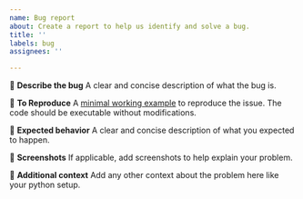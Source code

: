 ```yaml
---
name: Bug report
about: Create a report to help us identify and solve a bug.
title: ''
labels: bug
assignees: ''

---
```


🐛 **Describe the bug**
A clear and concise description of what the bug is.

🐜 **To Reproduce**
A [minimal working example](https://en.wikipedia.org/wiki/Minimal_working_example) to reproduce the issue. The code should be executable without modifications.

🐝 **Expected behavior**
A clear and concise description of what you expected to happen.

🐞 **Screenshots**
If applicable, add screenshots to help explain your problem.

🦋 **Additional context**
Add any other context about the problem here like your python setup.
